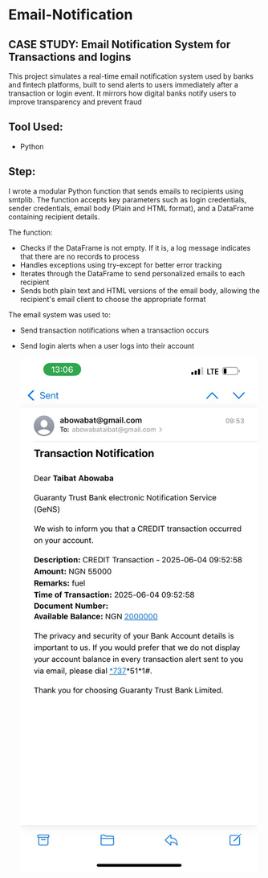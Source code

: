 # Email-Notification

## CASE STUDY: Email Notification System for Transactions and logins

This project simulates a real-time email notification system used by banks and fintech platforms, built to send alerts to users immediately after a transaction or login event. It mirrors how digital banks notify users to improve transparency and prevent fraud 

## Tool Used:
- Python

## Step:
I wrote a modular Python function that sends emails to recipients using smtplib. The function accepts key parameters such as login credentials, sender credentials, email body (Plain and HTML format), and a DataFrame containing recipient details.

The function:

- Checks if the DataFrame is not empty. If it is, a log message indicates that there are no records to process
- Handles exceptions using try-except for better error tracking
- Iterates through the DataFrame to send personalized emails to each recipient
- Sends both plain text and HTML versions of the email body, allowing the recipient's email client to choose the appropriate format

The email system was used to:
- Send transaction notifications when a transaction occurs
- Send login alerts when a user logs into their account

  ![image alt](https://github.com/Adedola52/Email-Notification/blob/79006e779f6d7799302c08f955b6b58d4ab01f11/Images/Email_notification_.jpg)


